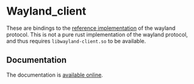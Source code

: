 # Wayland_client

These are bindings to the [reference implementation](http://wayland.freedesktop.org/)
of the wayland protocol. This is not a pure rust implementation of the wayland
protocol, and thus requires `libwayland-client.so` to be available.

## Documentation

The documentation is [available online](http://vberger.github.io/wayland-client-rs/wayland_client/).

